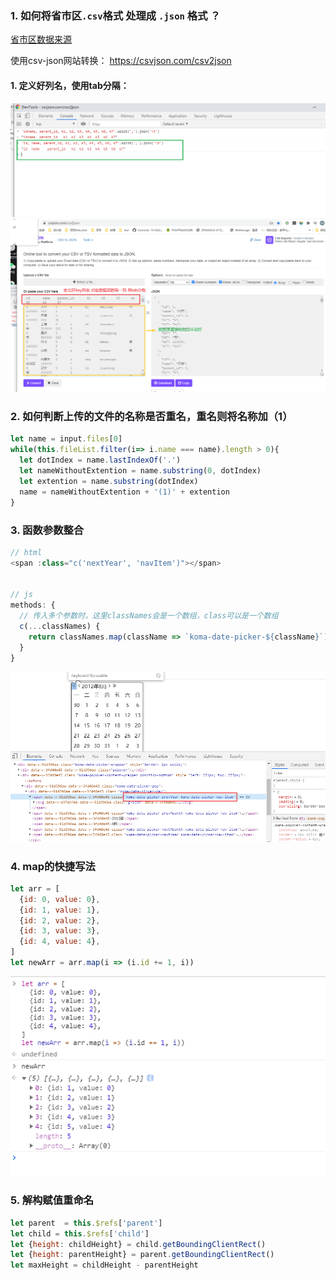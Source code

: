 ### 1. 如何将省市区`.csv`格式 处理成 `.json` 格式 ？

[省市区数据来源]('https://github.com/eduosi/district/blob/master/district-full.csv')

使用csv-json网站转换： https://csvjson.com/csv2json

#### 1. 定义好列名，使用tab分隔：
![csv-json](./5csv-json1.png)
![csv-json](./5csv-json.png)


### 2. 如何判断上传的文件的名称是否重名，重名则将名称加（1）
```js
let name = input.files[0]
while(this.fileList.filter(i=> i.name === name).length > 0){
  let dotIndex = name.lastIndexOf('.')
  let nameWithoutExtention = name.substring(0, dotIndex)
  let extention = name.substring(dotIndex)
  name = nameWithoutExtention + '(1)' + extention
}

```

### 3. 函数参数整合
```js
// html
<span :class="c('nextYear', 'navItem')"></span>


// js
methods: {
  // 传入多个参数时，这里classNames会是一个数组，class可以是一个数组
  c(...classNames) {
    return classNames.map(className => `koma-date-picker-${className}`)
  }
}
```

![](10函数参数整合.png)


### 4. map的快捷写法
```js
let arr = [
  {id: 0, value: 0},
  {id: 1, value: 1},
  {id: 2, value: 2},
  {id: 3, value: 3},
  {id: 4, value: 4},
]
let newArr = arr.map(i => (i.id += 1, i))
```
![](11map快捷写法.png)

### 5. 解构赋值重命名
```js
let parent  = this.$refs['parent']
let child = this.$refs['child']
let {height: childHeight} = child.getBoundingClientRect()
let {height: parentHeight} = parent.getBoundingClientRect()
let maxHeight = childHeight - parentHeight
```


